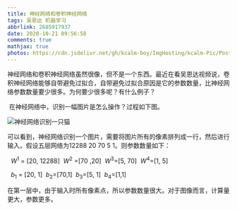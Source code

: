 ```yaml
---
title: 神经网络和卷积神经网络
tags: 吴恩达 机器学习
abbrlink: 2685917937
date: 2020-10-21 09:56:58
comments: true
mathjax: true
photos: https://cdn.jsdelivr.net/gh/kcalm-boy/ImgHosting/kcalm-Pic/Posts_img/BgPic/dark1.jpg
---
```


​		神经网络和卷积神经网络虽然很像，但不是一个东西。最近在看吴恩达视频说，卷积神经网络能够自带避免过拟合，自带避免过拟合原因是它的参数数量，比神经网络参数数量要少很多。为何要少很多呢？有什么例子？

​		在神经网络中，识别一幅图片是怎么操作？过程如下图。

![神经网络识别一只猫](https://cdn.jsdelivr.net/gh/kcalm-boy/ImgHosting/kcalm-Pic/Posts_img/神经网络和卷积神经网络/神经网络识别一只猫.png)

​		可以看到，神经网络识别一个图片，需要将图片所有的像素排列成一行，然后进行输入。假设五层网络为12288   20    70    5   1。则参数数量如下：

​									$\ W^1$  = [20, 12288]      $\ W^2$ =[70 ,20]       $\ W^3$=[5, 70]     $\ W^4$=[1, 5]

​								      $\ b_1$ = [20, 1]                  $\ b_2$=[70,1]               $\ b_3$=[5, 1]          $\ b_4$=[1,1]

在第一层中，由于输入时所有像素点，所以参数数量很大。对于图像而言，计算量更大，参数更多。